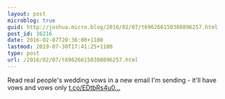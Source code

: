 ```yaml
---
layout: post
microblog: true
guid: http://joshua.micro.blog/2016/02/07/t696266150380896257.html
post_id: 36216
date: 2016-02-07T20:36:00+1100
lastmod: 2019-07-30T17:41:25+1100
type: post
url: /2016/02/07/t696266150380896257.html
---
```

Read real people's wedding vows in a new email I'm sending - it'll have vows and vows only [t.co/EDtbRs4u0...](https://t.co/EDtbRs4u0H)
